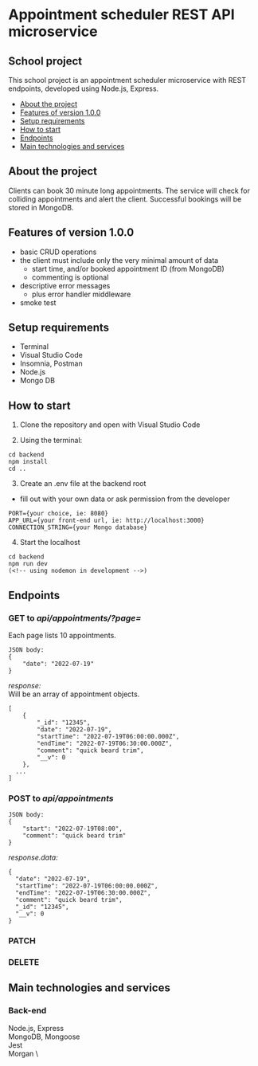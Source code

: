 # Appointment scheduler REST API microservice

## School project

This school project is an appointment scheduler microservice with REST endpoints, developed using Node.js, Express.

- [About the project](#about-the-project)
- [Features of version 1.0.0](#features-of-version-1.0.0)
- [Setup requirements](#setup-requirements)
- [How to start](#how-to-start)
- [Endpoints](#endpoints)
- [Main technologies and services](#main-technologies-and-services)

## About the project

Clients can book 30 minute long appointments. The service will check for colliding appointments and alert the client. Successful bookings will be stored in MongoDB.

## Features of version 1.0.0

- basic CRUD operations
- the client must include only the very minimal amount of data
  - start time, and/or booked appointment ID (from MongoDB)
  - commenting is optional
- descriptive error messages
  - plus error handler middleware
- smoke test

## Setup requirements

- Terminal
- Visual Studio Code
- Insomnia, Postman
- Node.js
- Mongo DB

## How to start

1. Clone the repository and open with Visual Studio Code

2. Using the terminal:

```
cd backend
npm install
cd ..
```

3. Create an .env file at the backend root

- fill out with your own data or ask permission from the developer

```
PORT={your choice, ie: 8080}
APP_URL={your front-end url, ie: http://localhost:3000}
CONNECTION_STRING={your Mongo database}
```

4. Start the localhost

```
cd backend
npm run dev
(<!-- using nodemon in development -->)
```

## Endpoints

### GET to _api/appointments/?page=_

Each page lists 10 appointments.

```
JSON body:
{
	"date":	"2022-07-19"
}
```

_response:_ \
Will be an array of appointment objects.

```
[
	{
		"_id": "12345",
		"date": "2022-07-19",
		"startTime": "2022-07-19T06:00:00.000Z",
		"endTime": "2022-07-19T06:30:00.000Z",
		"comment": "quick beard trim",
		"__v": 0
	},
  ...
]
```

### POST to _api/appointments_

```
JSON body:
{
	"start": "2022-07-19T08:00",
	"comment": "quick beard trim"
}
```

_response.data:_

```
{
  "date": "2022-07-19",
  "startTime": "2022-07-19T06:00:00.000Z",
  "endTime": "2022-07-19T06:30:00.000Z",
  "comment": "quick beard trim",
  "_id": "12345",
  "__v": 0
}
```

### PATCH

### DELETE

## Main technologies and services

### Back-end

Node.js, Express \
MongoDB, Mongoose \
Jest \
Morgan \
